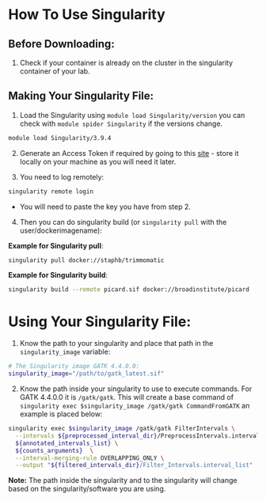 # How To Use Singularity

## Before Downloading:

1) Check if your container is already on the cluster in the singularity container of your lab.

## Making Your Singularity File:

1) Load the Singularity using `module load Singularity/version` you can check with `module spider Singularity` if the versions change.

```bash
module load Singularity/3.9.4
```

2) Generate an Access Token if required by going to this [site](https://cloud.sylabs.io/auth/tokens)  - store it locally on your machine as you will need it later.

3) You need to log remotely:      

```bash
singularity remote login
```

* You will need to paste the key you have from step 2.

4) Then you can do singularity build (or `singularity pull` with the user/dockerimagename):

**Example for Singularity pull**:

```bash
singularity pull docker://staphb/trimmomatic
```

**Example for Singularity build**:
```bash
singularity build --remote picard.sif docker://broadinstitute/picard
```

# Using Your Singularity File:

1) Know the path to your singularity and place that path in the  `singularity_image` variable:

```bash
# The Singularity image GATK 4.4.0.0:
singularity_image="/path/to/gatk_latest.sif"
```

2) Know the path inside your singularity to use to execute commands. For GATK 4.4.0.0 it is `/gatk/gatk`. This will create a base command of `singularity exec $singularity_image /gatk/gatk CommandFromGATK` an example is placed below:

```bash
singularity exec $singularity_image /gatk/gatk FilterIntervals \
  --intervals ${preprocessed_interval_dir}/PreprocessIntervals.interval_list \
  ${annotated_intervals_list} \
  ${counts_arguments}  \
  --interval-merging-rule OVERLAPPING_ONLY \
  --output "${filtered_intervals_dir}/Filter_Intervals.interval_list"
```

**Note:** The path inside the singularity and to the singularity will change based on the singularity/software you are using.

